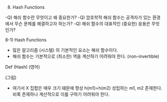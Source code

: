 8) Hash Functions

-Q) 해쉬 함수란 무엇이고 왜 중요한가?
-Q) 암호학적 해쉬 함수는 공격자가 있는 환경에서 무슨 문제를 해결하고자 하는가?
-Q) 해쉬 함수의 대표적인 (중요한) 응용은 무엇인가?


8-1) Hash Functions
- 많은 알고리즘 (시스템) 의 기본적인 요소는 해쉬 함수이다. 
- 해쉬 함수는 기본적으로 (최소한) 역을 계산하기 어려워야 한다.  (non-invertible)

Def (Hash)
(영어)

(그림)
- 여기서 X 집합은 매우 크기 떄문에 항상 h(m1)=h(m2) 성립하는 m1, m2 존재한다. 
비록 존재하나 계산적으로 이를 구하기 어려워야 한다. 


